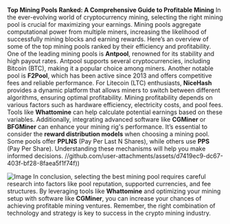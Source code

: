 **Top Mining Pools Ranked: A Comprehensive Guide to Profitable Mining**
In the ever-evolving world of cryptocurrency mining, selecting the right mining pool is crucial for maximizing your earnings. Mining pools aggregate computational power from multiple miners, increasing the likelihood of successfully mining blocks and earning rewards. Here’s an overview of some of the top mining pools ranked by their efficiency and profitability.
One of the leading mining pools is **Antpool**, renowned for its stability and high payout rates. Antpool supports several cryptocurrencies, including Bitcoin (BTC), making it a popular choice among miners. Another notable pool is **F2Pool**, which has been active since 2013 and offers competitive fees and reliable performance. For Litecoin (LTC) enthusiasts, **NiceHash** provides a dynamic platform that allows miners to switch between different algorithms, ensuring optimal profitability.
Mining profitability depends on various factors such as hardware efficiency, electricity costs, and pool fees. Tools like **Whattomine** can help calculate potential earnings based on these variables. Additionally, integrating advanced software like **CGMiner** or **BFGMiner** can enhance your mining rig's performance.
It’s essential to consider the **reward distribution models** when choosing a mining pool. Some pools offer **PPLNS** (Pay Per Last N Shares), while others use **PPS** (Pay Per Share). Understanding these mechanisms will help you make informed decisions.
 //github.com/user-attachments/assets/d7419ec9-dc67-403f-bf28-8faea5f1f74f))

![Image](https://github.com/user-attachments/assets/d7419ec9-dc67-403f-bf28-8faea5f1f74f)
In conclusion, selecting the best mining pool requires careful research into factors like pool reputation, supported currencies, and fee structures. By leveraging tools like **Whattomine** and optimizing your mining setup with software like **CGMiner**, you can increase your chances of achieving profitable mining ventures. Remember, the right combination of technology and strategy is key to success in the crypto mining industry.
